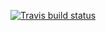   <!-- badges: start -->
  [![Travis build status](https://travis-ci.org/liutiming/rPackage.svg?branch=master)](https://travis-ci.org/liutiming/rPackage)
  <!-- badges: end -->
